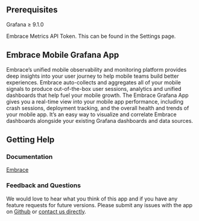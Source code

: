 <!-- This README file is going to be the one displayed on the Grafana.com website for your plugin -->

## Prerequisites ##

Grafana ≥ 9.1.0

Embrace Metrics API Token. This can be found in the Settings page.

## Embrace Mobile Grafana App ##
Embrace’s unified mobile observability and monitoring platform provides deep insights into your user journey to help mobile teams build better experiences. Embrace auto-collects and aggregates all of your mobile signals to produce out-of-the-box user sessions, analytics and unified dashboards that help fuel your mobile growth.
The Embrace Grafana App gives you a real-time view into your mobile app performance, including crash sessions, deployment tracking, and the overall health and trends of your mobile app. It’s an easy way to visualize and correlate Embrace dashboards alongside your existing Grafana dashboards and data sources.

## Getting Help ##

### Documentation ###
[Embrace](https://dev.embrace.io/docs/embrace-api/grafana_integrations/#setting-up-embrace-as-a-datasource)

### Feedback and Questions ###
We would love to hear what you think of this app and if you have any feature requests for future versions. Please submit any issues with the app on [Github](https://github.com/embrace-io/grafana-metric-plugin/issues) or [contact us directly](https://embrace.io/contact/?).
